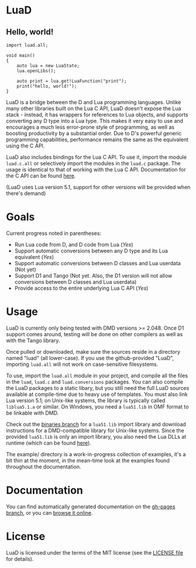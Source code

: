 LuaD
============================================
Hello, world!
--------------------------------------------
	import luad.all;

	void main()
	{
		auto lua = new LuaState;
		lua.openLibs();
		
		auto print = lua.get!LuaFunction("print");
		print("hello, world!");
	}

LuaD is a bridge between the D and Lua programming languages. Unlike many other libraries built on the Lua C API, LuaD doesn't expose the Lua stack - instead, it has wrappers for references to Lua objects, and supports converting any D type into a Lua type. This makes it very easy to use and encourages a much less error-prone style of programming, as well as boosting productivity by a substantial order. Due to D's powerful generic programming capabilities, performance remains the same as the equivalent using the C API.

LuaD also includes bindings for the Lua C API. To use it, import the module `luad.c.all` or selectively import the modules in the `luad.c` package. The usage is identical to that of working with the Lua C API. Documentation for the C API can be found [here](http://www.lua.org/manual/5.1/manual.html).

(LuaD uses Lua version 5.1, support for other versions will be provided when there's demand)

Goals
============================================
Current progress noted in parentheses:

 * Run Lua code from D, and D code from Lua (_Yes_)
 * Support automatic conversions between any D type and its Lua equivalent (_Yes_)
 * Support automatic conversions between D classes and Lua userdata (Not yet)
 * Support D1 and Tango (Not yet. Also, the D1 version will not allow conversions between D classes and Lua userdata)
 * Provide access to the entire underlying Lua C API (_Yes_)

Usage
============================================
LuaD is currently only being tested with DMD versions >= 2.048. Once D1 support comes around, testing will be done on other compilers as well as with the Tango library.

Once pulled or downloaded, make sure the sources reside in a directory named "luad" (all lower-case). If you use the github-provided "LuaD", importing `luad.all` will not work on case-sensitive filesystems.

To use, import the `luad.all` module in your project, and compile all the files in the `luad`, `luad.c` and `luad.conversions` packages. You can also compile the LuaD packages to a static libary, but you still need the full LuaD sources available at compile-time due to heavy use of templates. You must also link Lua version 5.1; on Unix-like systems, the library is typically called `liblua5.1.a` or similar. On Windows, you need a `lua51.lib` in OMF format to be linkable with DMD.

Check out the [binaries branch](http://github.com/JakobOvrum/LuaD/tree/binaries) for a `lua51.lib` import library and download instructions for a DMD-compatible library for Unix-like systems. Since the provided `lua51.lib` is only an import library, you also need the Lua DLLs at runtime (which can be found [here](http://sourceforge.net/projects/luabinaries/files/5.1.4/Executables/lua5_1_4_Win32_bin.zip/download)).

The example/ directory is a work-in-progress collection of examples, it's a bit thin at the moment, in the mean-time look at the examples found throughout the documentation.

Documentation
============================================
You can find automatically generated documentation on the [gh-pages branch](http://github.com/JakobOvrum/LuaD/tree/gh-pages/), or you can [browse it online](http://jakobovrum.github.com/LuaD/).

License
============================================
LuaD is licensed under the terms of the MIT license (see the [LICENSE file](http://github.com/JakobOvrum/LuaD/blob/master//LICENSE) for details).
